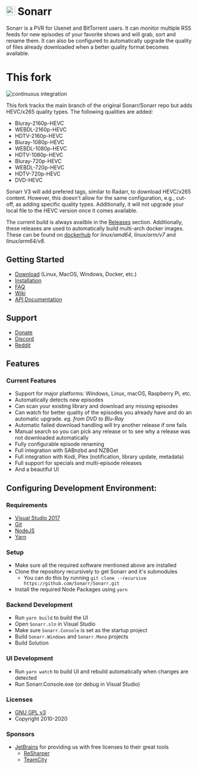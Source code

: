 # <img width="24px" src="./Logo/256.png" alt="Sonarr"></img> Sonarr 

Sonarr is a PVR for Usenet and BitTorrent users. It can monitor multiple RSS feeds for new episodes of your favorite shows and will grab, sort and rename them. It can also be configured to automatically upgrade the quality of files already downloaded when a better quality format becomes available.

# This fork

![continuous integration](https://github.com/diveflo/Sonarr/workflows/continuous%20integration/badge.svg?branch=phantom-develop)

This fork tracks the main branch of the original Sonarr/Sonarr repo but adds HEVC/x265 quality types. The following qualities are added:

* Bluray-2160p-HEVC
* WEBDL-2160p-HEVC
* HDTV-2160p-HEVC
* Bluray-1080p-HEVC
* WEBDL-1080p-HEVC
* HDTV-1080p-HEVC
* Bluray-720p-HEVC
* WEBDL-720p-HEVC
* HDTV-720p-HEVC
* DVD-HEVC

Sonarr V3 will add prefered tags, similar to Radarr, to download HEVC/x265 content. However, this doesn't allow for the same configuration, e.g., cut-off, as adding specific quality types. Additionally, it will not upgrade your local file to the HEVC version once it comes available.

The current build is always availble in the [Releases](https://github.com/diveflo/Sonarr/releases) section. Additionally, these releases are used to automatically build multi-arch docker images. These can be found on [dockerhub](https://hub.docker.com/r/floriang89/sonarr-hevc) for *linux/amd64*, *linux/arm/v7* and *linux/arm64/v8*.

## Getting Started

- [Download](https://sonarr.tv/#download) (Linux, MacOS, Windows, Docker, etc.)
- [Installation](https://github.com/Sonarr/Sonarr/wiki/Installation)
- [FAQ](https://github.com/Sonarr/Sonarr/wiki/FAQ)
- [Wiki](https://github.com/Sonarr/Sonarr/wiki)
- [API Documentation](https://github.com/Sonarr/Sonarr/wiki/API)

## Support

- [Donate](https://sonarr.tv/donate)
- [Discord](https://discord.gg/M6BvZn5)
- [Reddit](https://www.reddit.com/r/sonarr)

## Features

### Current Features

- Support for major platforms: Windows, Linux, macOS, Raspberry Pi, etc.
- Automatically detects new episodes
- Can scan your existing library and download any missing episodes
- Can watch for better quality of the episodes you already have and do an automatic upgrade. *eg. from DVD to Blu-Ray*
- Automatic failed download handling will try another release if one fails
- Manual search so you can pick any release or to see why a release was not downloaded automatically
- Fully configurable episode renaming
- Full integration with SABnzbd and NZBGet
- Full integration with Kodi, Plex (notification, library update, metadata)
- Full support for specials and multi-episode releases
- And a beautiful UI

## Configuring Development Environment:

### Requirements

- [Visual Studio 2017](https://www.visualstudio.com/vs)
- [Git](https://git-scm.com/downloads)
- [NodeJS](https://nodejs.org/en/download)
- [Yarn](https://yarnpkg.com)

### Setup

- Make sure all the required software mentioned above are installed
- Clone the repository recursively to get Sonarr and it's submodules
    - You can do this by running `git clone --recursive https://github.com/Sonarr/Sonarr.git`
- Install the required Node Packages using `yarn`

### Backend Development

- Run `yarn build` to build the UI
- Open `Sonarr.sln` in Visual Studio
- Make sure `Sonarr.Console` is set as the startup project
- Build `Sonarr.Windows` and `Sonarr.Mono` projects
- Build Solution

### UI Development

- Run `yarn watch` to build UI and rebuild automatically when changes are detected
- Run Sonarr.Console.exe (or debug in Visual Studio)

### Licenses

- [GNU GPL v3](http://www.gnu.org/licenses/gpl.html)	
- Copyright 2010-2020

### Sponsors

- [JetBrains](http://www.jetbrains.com/) for providing us with free licenses to their great tools
    - [ReSharper](http://www.jetbrains.com/resharper/)
    - [TeamCity](http://www.jetbrains.com/teamcity/)
